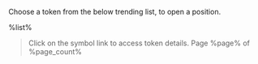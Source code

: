Choose a token from the below trending list, to open a position.

%list%

>Click on the symbol link to access token details\. Page %page% of %page_count%